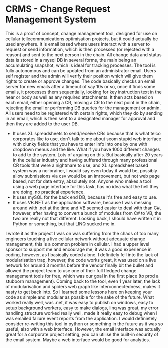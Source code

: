 # CRMS - Change Request Management System
This is a proof of concept, change management tool, designed for use on cellular tellecommunications optimisation projects, but it could actually be used anywhere.  It is email based where users interact with a server to request or send information, which is then processed (or rejected with a reason) and sent to the next person in the chain.  All change data and status data is stored in a mysql DB in several forms, the main being an accumulating snapshot, which is ideal for tracking processes.  The tool is fully autonomous and can be updated from an administrator email.  Users self register and the admin will verify their position which will give them rights to create or approve changes.  The code basically checks an email server for new emails after a timeout of say 10s or so, once it finds some emails, it processes them sequentially, looking for key instruction text in the hear or body as well as any required attachments.  It then acts based on each email, either opening a CR, moving a CR to the next point in the chain, rejecting the email or performing DB queries for the management or admin.  All users need to be registered with certain rights, which they do by sending in an email, which is then sent to a designated manager for approval and then they are added to the user DB.

*  It uses XL spreadsheets to send/receive CRs because that is what telco corporates like to use, don't talk to me about seom stupid web interface with clunky fields that you have to enter info into one by one with dropdown menus and the like.  What if you have 1000 different changes to add to the system.  Lots of arguing on this.  But basically after 20 years in the cellular industry and having suffered through many professional CR tools that were a nightmare to use, and XL spreadsheet based system was a no-brainer, I would say even today it would be, possibly allow submissions via csv would be an imrpovement, but not web page based, not for data entry, absolutely not.  Anyone who makes a tool using a web page interface for this task, has no idea what the hell they are doing, no practical experience.
*  It uses mySQL for the back end DB, because it's free and easy to use.
*  It uses VB.NET as the application software, because I was messing around with .net at the time and VB seemed easier to deal with than C#, however, after having to convert a bunch of modules from C# to VB, the two are really not that different.  Looking back, I should have written it in Python or something, but that LINQ sucked me in.

I wrote it as the project I was on was suffering from the chaos of too many engineers touching a live cellular network without adequate change management, this is a common problem in cellular.  I had a upper level sponsor to support me and encourage me, it was a good experience in coding, however, as I basically coded alone.  I definitely fell into the lack of modularisation trap, however, the code works great, it was used on a live network for around 3 months before the vendor finally bit the bullet and allowed the project team to use one of their full fledged change management tools for free, which was our goal in the first place (to prod a stubborn management).  Coming back to the tool, even 1 year later, the lack of modularisation and spiders web graph like interconnectedness, makes it nasty to get back into.  So I learned some lessons here on keeping your code as simple and modular as possible for the sake of the future.  What worked really well, was .net, it was easy to publish on windows, easy to setup background workers, easy to make dialogs, linq was great, my error handling structure worked really well, made it really easy to debug when I was emailed failure event reports from the application.  I would definietely consider re-writing this tool in python or something in the future as it was so useful, also with a web interface.  However, the email interface was actually great for a corporate project setting, you can utilise the built-in security of the email system.  Maybe a web interface would be good for analytics.
